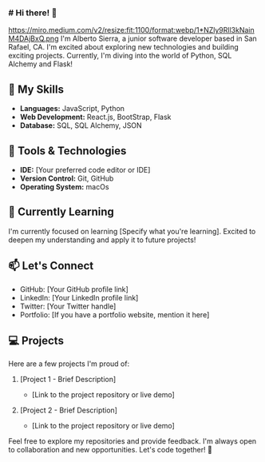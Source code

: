 ### # Hi there! 👋
https://miro.medium.com/v2/resize:fit:1100/format:webp/1*NZly9Rll3kNainM4DAjBxQ.png
I'm Alberto Sierra, a junior software developer based in San Rafael, CA. I'm excited about exploring new technologies and building exciting projects. Currently, I'm diving into the world of Python, SQL Alchemy and Flask!
## 🚀 My Skills


- **Languages:** JavaScript, Python
- **Web Development:** React.js, BootStrap, Flask
- **Database:** SQL, SQL Alchemy, JSON


## 🔧 Tools & Technologies


- **IDE:** [Your preferred code editor or IDE]
- **Version Control:** Git, GitHub
- **Operating System:** macOs

## 🌱 Currently Learning

I'm currently focused on learning [Specify what you're learning]. Excited to deepen my understanding and apply it to future projects!

## 📫 Let's Connect

- GitHub: [Your GitHub profile link]
- LinkedIn: [Your LinkedIn profile link]
- Twitter: [Your Twitter handle]
- Portfolio: [If you have a portfolio website, mention it here]

## 💻 Projects

Here are a few projects I'm proud of:

1. [Project 1 - Brief Description]
   - [Link to the project repository or live demo]

2. [Project 2 - Brief Description]
   - [Link to the project repository or live demo]

Feel free to explore my repositories and provide feedback. I'm always open to collaboration and new opportunities. Let's code together! 🚀


<!--
**SIERRAT0NIN/SIERRAT0NIN** is a ✨ _special_ ✨ repository because its `README.md` (this file) appears on your GitHub profile.

Here are some ideas to get you started:

- 🔭 I’m currently working on ...
- 🌱 I’m currently learning ...
- 👯 I’m looking to collaborate on ...
- 🤔 I’m looking for help with ...
- 💬 Ask me about ...
- 📫 How to reach me: ...
- 😄 Pronouns: ...
- ⚡ Fun fact: ...
-->
